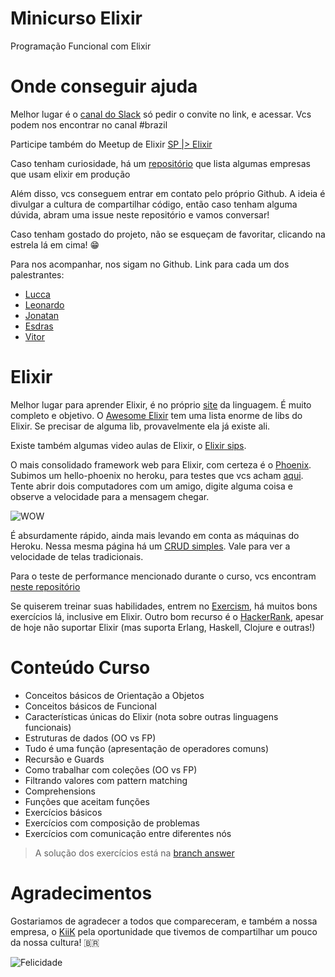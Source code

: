 Minicurso Elixir
===

Programação Funcional com Elixir 

Onde conseguir ajuda 
===

Melhor lugar é o [canal do Slack](https://elixir-slackin.herokuapp.com) só pedir o convite no link, e acessar. Vcs podem nos encontrar no canal #brazil

Participe também do Meetup de Elixir [SP |> Elixir](http://www.meetup.com/pt/spelixir/)

Caso tenham curiosidade, há um [repositório](https://github.com/doomspork/elixir-companies) que lista algumas empresas que usam elixir em produção

Além disso, vcs conseguem entrar em contato pelo próprio Github. A ideia é divulgar a cultura de compartilhar código, então caso tenham alguma dúvida, abram uma issue neste repositório e vamos conversar!

Caso tenham gostado do projeto, não se esqueçam de favoritar, clicando na estrela lá em cima! 😁

Para nos acompanhar, nos sigam no Github. Link para cada um dos palestrantes:

- [Lucca](https://github.com/lucca65)
- [Leonardo](https://github.com/leorog)
- [Jonatan](https://github.com/jonatandahora)
- [Esdras](https://github.com/esdrasedu)
- [Vitor](https://github.com/vpaciulli)

Elixir
===

Melhor lugar para aprender Elixir, é no próprio [site](http://elixir-lang.org) da linguagem. É muito completo e objetivo. 
O [Awesome Elixir](https://github.com/h4cc/awesome-elixir) tem uma lista enorme de libs do Elixir. Se precisar de alguma lib, provavelmente ela já existe ali.

Existe também algumas video aulas de Elixir, o [Elixir sips](http://elixirsips.com).

O mais consolidado framework web para Elixir, com certeza é o [Phoenix](http://www.phoenixframework.org). Subimos um hello-phoenix no heroku, para testes que vcs acham [aqui](https://hello-phoenix.herokuapp.com). Tente abrir dois computadores com um amigo, digite alguma coisa e observe a velocidade para a mensagem chegar. 

![WOW](http://i.giphy.com/l41lVSySRf15JgBkA.gif)

É absurdamente rápido, ainda mais levando em conta as máquinas do Heroku. Nessa mesma página há um [CRUD simples](https://hello-phoenix.herokuapp.com/users). Vale para ver a velocidade de telas tradicionais.

Para o teste de performance mencionado durante o curso, vcs encontram [neste repositório](https://github.com/mroth/phoenix-showdown)

Se quiserem treinar suas habilidades, entrem no [Exercism](http://exercism.io), há muitos bons exercícios lá, inclusive em Elixir. Outro bom recurso é o [HackerRank](https://www.hackerrank.com), apesar de hoje não suportar Elixir (mas suporta Erlang, Haskell, Clojure e outras!)

Conteúdo Curso
===
- Conceitos básicos de Orientação a Objetos
- Conceitos básicos de Funcional
- Características únicas do Elixir (nota sobre outras linguagens funcionais)
- Estruturas de dados (OO vs FP)
- Tudo é uma função (apresentação de operadores comuns)
- Recursão e Guards
- Como trabalhar com coleções (OO vs FP)
- Filtrando valores com pattern matching
- Comprehensions
- Funções que aceitam funções
- Exercícios básicos
- Exercícios com composição de problemas
- Exercícios com comunicação entre diferentes nós

> A solução dos exercícios está na [branch answer](https://github.com/leorog/minicurso_elixir/tree/answer)

Agradecimentos
===

Gostariamos de agradecer a todos que compareceram, e também a nossa empresa, o [KiiK](https://www.kiik.com.br/) pela oportunidade que tivemos de compartilhar um pouco da nossa cultura! 🇧🇷

![Felicidade](http://i.giphy.com/SQX0Dvqe4W7pC.gif)

